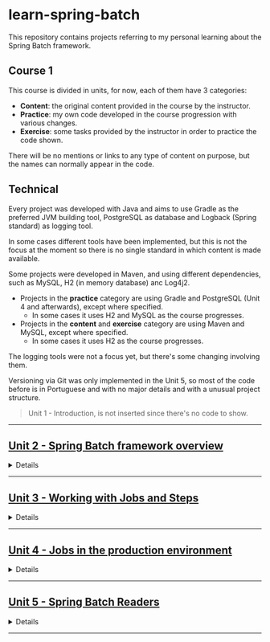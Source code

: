 # learn-spring-batch
This repository contains projects referring to my personal learning about the Spring Batch framework.

## Course 1

This course is divided in units, for now, each of them have 3 categories:
- **Content**: the original content provided in the course by the instructor.
- **Practice**: my own code developed in the course progression with various changes.
- **Exercise**: some tasks provided by the instructor in order to practice the code shown.

There will be no mentions or links to any type of content on purpose, but the names can normally appear in the code.

## Technical

Every project was developed with Java and aims to use Gradle as the preferred JVM building tool, PostgreSQL as database and Logback (Spring standard) as logging tool.

In some cases different tools have been implemented, but this is not the focus at the moment so there is no single standard in which content is made available.

Some projects were developed in Maven, and using different dependencies, such as MySQL, H2 (in memory database) anc Log4j2.

- Projects in the **practice** category are using Gradle and PostgreSQL (Unit 4 and afterwards), except where specified.
    - In some cases it uses H2 and MySQL as the course progresses.
- Projects in the **content** and **exercise** category are using Maven and MySQL, except where specified.
    - In some cases it uses H2 as the course progresses.

The logging tools were not a focus yet, but there's some changing involving them.

Versioning via Git was only implemented in the Unit 5, so most of the code before is in Portuguese and with no major details and with a unusual project structure.

> Unit 1 - Introduction, is not inserted since there's no code to show.

---

## [Unit 2 - Spring Batch framework overview](course_01/unit_02)

<details><summary>Details</summary>

### Practice
- [PrimeiroProjetoSpringBatch](course_01/unit_02/practice/primeiro-projeto-spring-batch)
    - First developed project, with a basic job, step and tasklet working structure.
    - H2.

### Exercise
- [T1-PrimeiroProjetoSpringBatch-Exercicio](course_01/unit_02/exercise/T1-PrimeiroProjetoSpringBatch-Exercicio)
    - Exercise original project.
    - H2.
    - Objective: The project is not working, so it needs to be fixed. This way we can practice the Spring Batch structure.
    - [T1-PrimeiroProjetoSpringBatch-Exercicio-Resposta](course_01/unit_02/exercise/T1-PrimeiroProjetoSpringBatch-Exercicio-Resposta)
        - Exercise answer.
        - H2.
        - Project working properly.

</details>

---

## [Unit 3 - Working with Jobs and Steps](course_01/unit_03)

<details><summary>Details</summary>

### Content
- [ParImparJob](course_01/unit_03/content/ParImparJob)
    - Basic tasklets structure boilerplate with no implementations.
- [PrimeiroJobSpringBatch](course_01/unit_03/content/PrimeiroJobSpringBatch)
    - Basic working tasklets structure.

### Practice
- [refactor-primeiro-projeto-spring-batch](course_01/unit_03/practice/refactor-primeiro-projeto-spring-batch)
    - First project refactoring. Applied single responsibility.
    - H2.
- [spring-batch-par-impar](course_01/unit_03/practice/spring-batch-par-impar)
    - Basic working structure without single responsibility.
    - Uses application argument execution and connects to a database for metadata persinstence.
    - MySQL.
- Other:
    - [Clear Spring Batch metadata in MySQL database](course_01/unit_03/practice/limpar_metadados_springbatch.sql)

### Exercise
- [T2-ConfiguracaoJob-Exercicio](course_01/unit_03/exercise/T2-ConfiguracaoJob-Exercicio)
    - Exercise original project.
    - Objective: Find and fix the project settings errors until the project is running properly.
    - [T2-ConfiguracaoJob-Exercicio-Resposta](course_01/unit_03/exercise/T2-ConfiguracaoJob-Exercicio-Resposta)
        - Exercise answer.
- [T3-ParImparJob](course_01/unit_03/exercise/T3-ParImparJob)
    - Exercise original project.
    - Objective: Apply single responsibility in the code and make it work properly.
    - [T3-ParImparJob-Resposta](course_01/unit_03/exercise/T3-ParImparJob-Resposta)
        - Exercise answer.
    - [T3-GabaritoParImparJob](course_01/unit_03/exercise/T3-GabaritoParImparJob)
        - Exercise instructor answer.

</details>

---

## [Unit 4 - Jobs in the production environment](course_01/unit_04)

<details><summary>Details</summary>

### Content
- [PrimeiroJobSpringBatch](course_01/unit_04/content/PrimeiroJobSpringBatch)
    - Project connecting two databases and using custom log settings.

### Practice
- [primeiro-projeto-spring-batch-v2](course_01/unit_04/practice/primeiro-projeto-spring-batch-v2)
    - Project changing from the first developed version
    - Using internal properties.
    - Using MySQL database.
- [primeiro-projeto-spring-batch-v3](course_01/unit_04/practice/primeiro-projeto-spring-batch-v3)
    - Using external properties.
- [primeiro-projeto-spring-batch-v4](course_01/unit_04/practice/primeiro-projeto-spring-batch-v4)
    - Using PostgreSQL database.
    - PostgreSQL.
- [primeiro-projeto-spring-batch-v5](course_01/unit_04/practice/primeiro-projeto-spring-batch-v5)
    - Using two databases.
- [primeiro-projeto-spring-batch-v6](course_01/unit_04/practice/primeiro-projeto-spring-batch-v6)
    - Using log tool log4j2 (logback removed).
- [primeiro-projeto-spring-batch-v7](course_01/unit_04/practice/primeiro-projeto-spring-batch-v7)
    - Using log tool logback (log4j2 removed).
- [primeiro-projeto-spring-batch-v8](course_01/unit_04/practice/primeiro-projeto-spring-batch-v8)
    - Using log definitions internally with the .xml file in resources.
    - Using properties definitions internally with the application.properties file in resources.
- Other
    - [Old versioning local control](course_01/unit_04/practice/Versões.txt)
    - [Log .xml settings file](course_01/unit_04/practice/log4j.xml)

### Exercise
- [T5-ProducaoParImparJob-Exercicio](course_01/unit_04/exercise/T5-ProducaoParImparJob-Exercicio)
    - Exercise original project.
    - Objective: Using a project emulating a real production environment
        - With externalized log settings, logging files and properties.
        - Connection with more than one database via Class configuration.
        - Usage of job, step, reader, processor and writer.
    - [T5-ProducaoParImparJob-Resposta](course_01/unit_04/exercise/T5-ProducaoParImparJob-Resposta)
        - Exercise answer.
    - [T5-ProducaoParImparJob-Gabarito](course_01/unit_04/exercise/T5-ProducaoParImparJob-Gabarito)
        - Exercise instructor answer.

</details>

---

## [Unit 5 - Spring Batch Readers](course_01/unit_05)

<details><summary>Details</summary>

working...


</details>

---




<!-- 

<details><summary>Details</summary>

</details>
- [x](x)
    - x
    - x
- [x](x)
    - x
    - x
- [x](x)
    - x
    - x
- [x](x)
    - x
    - x
- [x](x)
    - x
    - x
- [x](x)
    - x
    - x
-->
